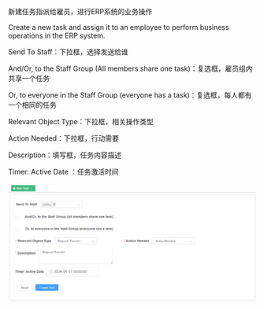 新建任务指派给雇员，进行ERP系统的业务操作

Create a new task and assign it to an employee to perform business operations in the ERP system.

Send To Staff：下拉框，选择发送给谁

And/Or, to the Staff Group (All members share one task)：复选框，雇员组内共享一个任务

Or, to everyone in the Staff Group (everyone has a task)：复选框，每人都有一个相同的任务

Relevant Object Type：下拉框，相关操作类型

Action Needed：下拉框，行动需要

Description：填写框，任务内容描述

Timer: Active Date ：任务激活时间

![](Task/2025-03-27-16-49-22-image.png)
